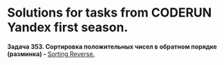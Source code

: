 # Solutions for tasks from CODERUN Yandex first season.
<div></div>
<div><b>Задача 353. Сортировка положительных чисел в обратном порядке (разминка) - </b> <a target="_blank" href="https://coderun.yandex.ru/seasons/first_2023/tracks/backend/problem/sorting-reverse-order">Sorting Reverse.</a></div>

